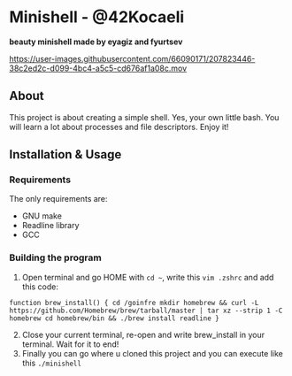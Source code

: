 # Minishell - @42Kocaeli

<b> beauty minishell made by eyagiz and fyurtsev </b>

https://user-images.githubusercontent.com/66090171/207823446-38c2ed2c-d099-4bc4-a5c5-cd676af1a08c.mov

## About

This project is about creating a simple shell. Yes, your own little bash. You will learn a lot about processes and file descriptors. Enjoy it!


## Installation & Usage

### Requirements
The only requirements are:

- GNU make
- Readline library
- GCC

### Building the program

1. Open terminal and go HOME with `cd ~`, write this `vim .zshrc` and add this code:

`
  function brew_install()
{
	cd /goinfre
	mkdir homebrew && curl -L https://github.com/Homebrew/brew/tarball/master | tar xz --strip 1 -C homebrew
	cd homebrew/bin && ./brew install readline
}
`

2. Close your current terminal, re-open and write brew_install in your terminal. Wait for it to end!
3. Finally you can go where u cloned this project and you can execute like this `./minishell`
